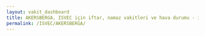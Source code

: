 ```yaml
---
layout: vakit_dashboard
title: AKERSBERGA, ISVEC için iftar, namaz vakitleri ve hava durumu - ilçe/eyalet seç
permalink: /ISVEC/AKERSBERGA/
---
```


<script type="text/javascript">
  var GLOBAL_COUNTRY = 'ISVEC';
  var GLOBAL_CITY = 'AKERSBERGA';
  var GLOBAL_STATE = '';
  var lat = 72;
  var lon = 21;
</script>
